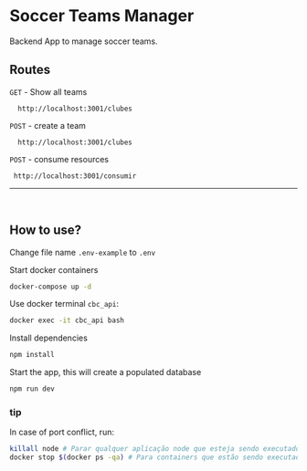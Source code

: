 # Soccer Teams Manager
Backend App to manage soccer teams.

## Routes

`GET` - Show all teams
```
  http://localhost:3001/clubes
```

`POST` - create a team
```
  http://localhost:3001/clubes
```

`POST` - consume resources
```
 http://localhost:3001/consumir
```

<hr>
<br>

## How to use?

Change file name `.env-example` to `.env`

Start docker containers
```bash
docker-compose up -d
```

Use docker terminal `cbc_api`:

```bash
docker exec -it cbc_api bash
```

Install dependencies
```bash
npm install
```

Start the app, this will create a populated database
```bash
npm run dev
```

### tip

In case of port conflict, run:

```bash
killall node # Parar qualquer aplicação node que esteja sendo executados na máquina!
docker stop $(docker ps -qa) # Para containers que estão sendo executados!
